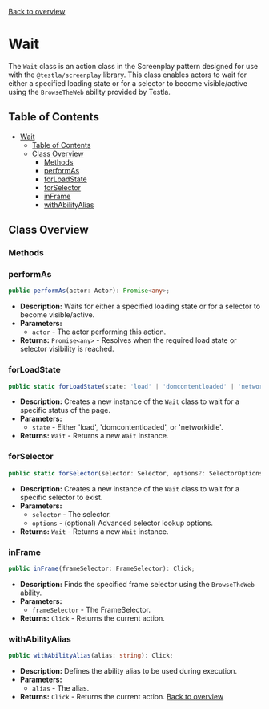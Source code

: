 [Back to overview](../../screenplay_elements.md)

# Wait

The `Wait` class is an action class in the Screenplay pattern designed for use with the `@testla/screenplay` library. This class enables actors to wait for either a specified loading state or for a selector to become visible/active using the `BrowseTheWeb` ability provided by Testla.

## Table of Contents

- [Wait](#wait)
  - [Table of Contents](#table-of-contents)
  - [Class Overview](#class-overview)
    - [Methods](#methods)
    - [performAs](#performas)
    - [forLoadState](#forloadstate)
    - [forSelector](#forselector)
    - [inFrame](#inframe)
    - [withAbilityAlias](#withabilityalias)

## Class Overview

### Methods

### performAs

```typescript
public performAs(actor: Actor): Promise<any>;
```

- **Description:** Waits for either a specified loading state or for a selector to become visible/active.
- **Parameters:**
  - `actor` - The actor performing this action.
- **Returns:** `Promise<any>` - Resolves when the required load state or selector visibility is reached.

### forLoadState

```typescript
public static forLoadState(state: 'load' | 'domcontentloaded' | 'networkidle'): Wait;
```

- **Description:** Creates a new instance of the `Wait` class to wait for a specific status of the page.
- **Parameters:**
  - `state` - Either 'load', 'domcontentloaded', or 'networkidle'.
- **Returns:** `Wait` - Returns a new `Wait` instance.

### forSelector

```typescript
public static forSelector(selector: Selector, options?: SelectorOptions): Wait;
```

- **Description:** Creates a new instance of the `Wait` class to wait for a specific selector to exist.
- **Parameters:**
  - `selector` - The selector.
  - `options` - (optional) Advanced selector lookup options.
- **Returns:** `Wait` - Returns a new `Wait` instance.

### inFrame

```typescript
public inFrame(frameSelector: FrameSelector): Click;
```

- **Description:** Finds the specified frame selector using the `BrowseTheWeb` ability.
- **Parameters:**
  - `frameSelector` - The FrameSelector.
- **Returns:** `Click` - Returns the current action.

### withAbilityAlias

```typescript
public withAbilityAlias(alias: string): Click;
```

- **Description:** Defines the ability alias to be used during execution.
- **Parameters:**
  - `alias` - The alias.
- **Returns:** `Click` - Returns the current action.
[Back to overview](../../screenplay_elements.md)